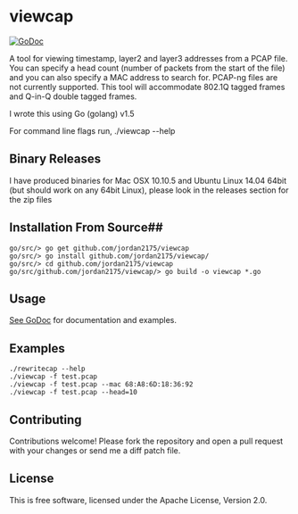# viewcap #

[![GoDoc](https://godoc.org/github.com/jordan2175/viewcap?status.png)](https://godoc.org/github.com/jordan2175/viewcap)

A tool for viewing timestamp, layer2 and layer3 addresses from a PCAP file. You
can specify a head count (number of packets from the start of the file) and you 
can also specify a MAC address to search for.  PCAP-ng files are not currently 
supported. This tool will accommodate 802.1Q tagged frames and Q-in-Q double tagged frames. 

I wrote this using Go (golang) v1.5

For command line flags run, ./viewcap --help  

## Binary Releases

I have produced binaries for Mac OSX 10.10.5 and Ubuntu Linux 14.04 64bit (but 
should work on any 64bit Linux), please look in the releases section for the zip files 

## Installation From Source##

```
go/src/> go get github.com/jordan2175/viewcap
go/src/> go install github.com/jordan2175/viewcap/
go/src/> cd github.com/jordan2175/viewcap
go/src/github.com/jordan2175/viewcap/> go build -o viewcap *.go
```

## Usage ##

[See GoDoc](http://godoc.org/github.com/jordan2175/viewcap) for
documentation and examples.

## Examples ##

```
./rewritecap --help
./viewcap -f test.pcap
./viewcap -f test.pcap --mac 68:A8:6D:18:36:92
./viewcap -f test.pcap --head=10
```

## Contributing ##

Contributions welcome! Please fork the repository and open a pull request
with your changes or send me a diff patch file.

## License ##

This is free software, licensed under the Apache License, Version 2.0.

